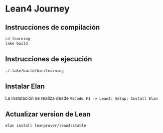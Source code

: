 # Lean4 Journey

## Instrucciones de compilación

```bash
cd learning
lake build
```

## Instrucciones de ejecución

```bash
./.lake/build/bin/learning
```

## Instalar Elan

La instalación se realiza desde `VSCode`. `F1 -> Lean4: Setup: Install Elan`

## Actualizar version de Lean

```bash
elan install leanprover/lean4:stable
```
